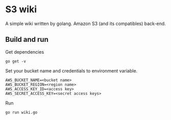 # S3 wiki

A simple wiki written by golang.
Amazon S3 (and its compatibles) back-end.

## Build and run

Get dependencies

~~~
go get -v
~~~

Set your bucket name and credentials to environment variable.

~~~
AWS_BUCKET_NAME=<bucket name>
AWS_BUCKET_REGION=<region name>
AWS_ACCESS_KEY_ID=<access key>
AWS_SECRET_ACCESS_KEY=<secret access keys>
~~~

Run

~~~
go run wiki.go
~~~
